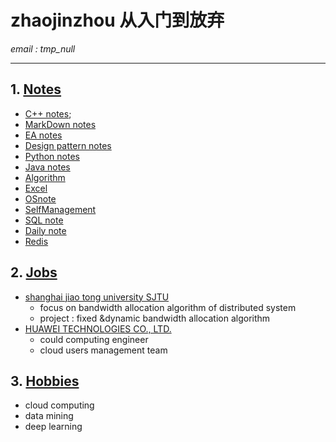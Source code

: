 # zhaojinzhou 从入门到放弃  

*email : tmp_null*

---

## 1. [Notes](https://zhaojinzhou.github.io/notes/)  
* [C++ notes](https://github.com/zhaojinzhou/notes/blob/master/C%2B%2B%20note.md);
* [MarkDown notes](https://github.com/zhaojinzhou/notes/blob/master/MarkDown_notes.md)
* [EA notes]()
* [Design pattern notes](https://github.com/zhaojinzhou/notes/blob/master/Design%20Patterns%20Note.md)
* [Python notes]()
* [Java notes]()
* [Algorithm](https://github.com/zhaojinzhou/notes/blob/master/Algorithm.md)
* [Excel](https://github.com/zhaojinzhou/notes/blob/master/Excel.md)
* [OSnote](https://github.com/zhaojinzhou/notes/blob/master/OSnote.md)
* [SelfManagement](https://github.com/zhaojinzhou/notes/blob/master/SelfManage.md)
* [SQL note](https://github.com/zhaojinzhou/notes/blob/master/SqlNote.md)
* [Daily note](https://github.com/zhaojinzhou/notes/blob/master/daily_note.md)
* [Redis](https://github.com/zhaojinzhou/notes/blob/master/redis.md)

## 2. [Jobs]()  

 * [shanghai jiao tong university SJTU]()  
	* focus on bandwidth allocation algorithm of distributed system  
    * project : fixed &dynamic bandwidth allocation algorithm  
 * [HUAWEI TECHNOLOGIES CO., LTD.]()  
     * could computing engineer
     * cloud users management team  
     
## 3. [Hobbies]()  
  * cloud computing
  * data mining
  * deep learning
